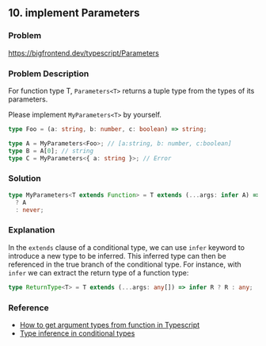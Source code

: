 ## 10. implement Parameters<T>

### Problem

https://bigfrontend.dev/typescript/Parameters

### Problem Description

For function type T, `Parameters<T>` returns a tuple type from the types of its parameters.

Please implement `MyParameters<T>` by yourself.

```ts
type Foo = (a: string, b: number, c: boolean) => string;

type A = MyParameters<Foo>; // [a:string, b: number, c:boolean]
type B = A[0]; // string
type C = MyParameters<{ a: string }>; // Error
```

### Solution

```ts
type MyParameters<T extends Function> = T extends (...args: infer A) => any
  ? A
  : never;
```

### Explanation

In the `extends` clause of a conditional type, we can use `infer` keyword to introduce a new type to be inferred. This inferred type can then be referenced in the true branch of the conditional type. For instance, with `infer` we can extract the return type of a function type:

```ts
type ReturnType<T> = T extends (...args: any[]) => infer R ? R : any;
```

### Reference

- [How to get argument types from function in Typescript](https://stackoverflow.com/questions/51851677/how-to-get-argument-types-from-function-in-typescript/51851844)
- [Type inference in conditional types](https://www.typescriptlang.org/docs/handbook/release-notes/typescript-2-8.html#type-inference-in-conditional-types)
